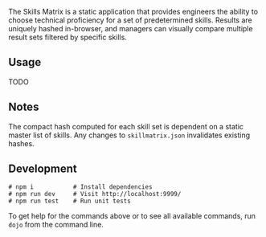 The Skills Matrix is a static application that provides engineers the ability to choose technical proficiency for a set of predetermined skills. Results are uniquely hashed in-browser, and managers can visually compare multiple result sets filtered by specific skills.

## Usage

TODO

## Notes

The compact hash computed for each skill set is dependent on a static master list of skills. Any changes to
`skillmatrix.json` invalidates existing hashes.

## Development

```
# npm i           # Install dependencies
# npm run dev     # Visit http://localhost:9999/
# npm run test    # Run unit tests
```

To get help for the commands above or to see all available commands, run `dojo` from the command line.
